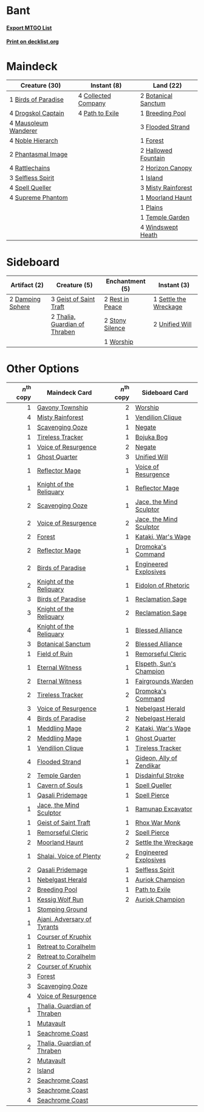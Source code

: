 # Bant

#### [Export MTGO List](../collection/Bant/Bant.txt)
#### [Print on decklist.org](http://decklist.org/?deckmain=1%09Birds%20of%20Paradise%0A2%09Botanical%20Sanctum%0A1%09Breeding%20Pool%0A4%09Collected%20Company%0A4%09Drogskol%20Captain%0A3%09Flooded%20Strand%0A1%09Forest%0A2%09Hallowed%20Fountain%0A2%09Horizon%20Canopy%0A1%09Island%0A4%09Mausoleum%20Wanderer%0A3%09Misty%20Rainforest%0A1%09Moorland%20Haunt%0A4%09Noble%20Hierarch%0A4%09Path%20to%20Exile%0A2%09Phantasmal%20Image%0A1%09Plains%0A4%09Rattlechains%0A3%09Selfless%20Spirit%0A4%09Spell%20Queller%0A4%09Supreme%20Phantom%0A1%09Temple%20Garden%0A4%09Windswept%20Heath&deckside=2%09Damping%20Sphere%0A3%09Geist%20of%20Saint%20Traft%0A2%09Rest%20in%20Peace%0A1%09Settle%20the%20Wreckage%0A2%09Stony%20Silence%0A2%09Thalia,%20Guardian%20of%20Thraben%0A2%09Unified%20Will%0A1%09Worship)
# Maindeck

|                                         Creature (30)                                         |                                         Instant (8)                                          |                                          Land (22)                                           |
|-----------------------------------------------------------------------------------------------|----------------------------------------------------------------------------------------------|----------------------------------------------------------------------------------------------|
|1 [Birds of Paradise](http://gatherer.wizards.com/Pages/Card/Details.aspx?multiverseid=416933) |4 [Collected Company](http://gatherer.wizards.com/Pages/Card/Details.aspx?multiverseid=394519)|2 [Botanical Sanctum](http://gatherer.wizards.com/Pages/Card/Details.aspx?multiverseid=417817)|
|4 [Drogskol Captain](http://gatherer.wizards.com/Pages/Card/Details.aspx?multiverseid=244773)  |4 [Path to Exile](http://gatherer.wizards.com/Pages/Card/Details.aspx?multiverseid=370408)    |1 [Breeding Pool](http://gatherer.wizards.com/Pages/Card/Details.aspx?multiverseid=405095)    |
|4 [Mausoleum Wanderer](http://gatherer.wizards.com/Pages/Card/Details.aspx?multiverseid=414364)|                                                                                              |3 [Flooded Strand](http://gatherer.wizards.com/Pages/Card/Details.aspx?multiverseid=405098)   |
|4 [Noble Hierarch](http://gatherer.wizards.com/Pages/Card/Details.aspx?multiverseid=397709)    |                                                                                              |1 [Forest](http://gatherer.wizards.com/Pages/Card/Details.aspx?multiverseid=439605)           |
|2 [Phantasmal Image](http://gatherer.wizards.com/Pages/Card/Details.aspx?multiverseid=425871)  |                                                                                              |2 [Hallowed Fountain](http://gatherer.wizards.com/Pages/Card/Details.aspx?multiverseid=405100)|
|4 [Rattlechains](http://gatherer.wizards.com/Pages/Card/Details.aspx?multiverseid=409824)      |                                                                                              |2 [Horizon Canopy](http://gatherer.wizards.com/Pages/Card/Details.aspx?multiverseid=438806)   |
|3 [Selfless Spirit](http://gatherer.wizards.com/Pages/Card/Details.aspx?multiverseid=414332)   |                                                                                              |1 [Island](http://gatherer.wizards.com/Pages/Card/Details.aspx?multiverseid=439602)           |
|4 [Spell Queller](http://gatherer.wizards.com/Pages/Card/Details.aspx?multiverseid=414494)     |                                                                                              |3 [Misty Rainforest](http://gatherer.wizards.com/Pages/Card/Details.aspx?multiverseid=426065) |
|4 [Supreme Phantom](http://gatherer.wizards.com/Pages/Card/Details.aspx?multiverseid=447212)   |                                                                                              |1 [Moorland Haunt](http://gatherer.wizards.com/Pages/Card/Details.aspx?multiverseid=233239)   |
|                                                                                               |                                                                                              |1 [Plains](http://gatherer.wizards.com/Pages/Card/Details.aspx?multiverseid=439601)           |
|                                                                                               |                                                                                              |1 [Temple Garden](http://gatherer.wizards.com/Pages/Card/Details.aspx?multiverseid=405112)    |
|                                                                                               |                                                                                              |4 [Windswept Heath](http://gatherer.wizards.com/Pages/Card/Details.aspx?multiverseid=405115)  |


# Sideboard

|                                       Artifact (2)                                        |                                              Creature (5)                                              |                                     Enchantment (5)                                      |                                          Instant (3)                                           |
|-------------------------------------------------------------------------------------------|--------------------------------------------------------------------------------------------------------|------------------------------------------------------------------------------------------|------------------------------------------------------------------------------------------------|
|2 [Damping Sphere](http://gatherer.wizards.com/Pages/Card/Details.aspx?multiverseid=443101)|3 [Geist of Saint Traft](http://gatherer.wizards.com/Pages/Card/Details.aspx?multiverseid=409577)       |2 [Rest in Peace](http://gatherer.wizards.com/Pages/Card/Details.aspx?multiverseid=442021)|1 [Settle the Wreckage](http://gatherer.wizards.com/Pages/Card/Details.aspx?multiverseid=435186)|
|                                                                                           |2 [Thalia, Guardian of Thraben](http://gatherer.wizards.com/Pages/Card/Details.aspx?multiverseid=442025)|2 [Stony Silence](http://gatherer.wizards.com/Pages/Card/Details.aspx?multiverseid=425850)|2 [Unified Will](http://gatherer.wizards.com/Pages/Card/Details.aspx?multiverseid=193456)       |
|                                                                                           |                                                                                                        |1 [Worship](http://gatherer.wizards.com/Pages/Card/Details.aspx?multiverseid=429865)      |                                                                                                |


# Other Options

|*n*<sup>th</sup> copy|                                            Maindeck Card                                             |*n*<sup>th</sup> copy|                                          Sideboard Card                                           |
|--------------------:|------------------------------------------------------------------------------------------------------|--------------------:|---------------------------------------------------------------------------------------------------|
|                    1|[Gavony Township](http://gatherer.wizards.com/Pages/Card/Details.aspx?multiverseid=233242)            |                    2|[Worship](http://gatherer.wizards.com/Pages/Card/Details.aspx?multiverseid=429865)                 |
|                    4|[Misty Rainforest](http://gatherer.wizards.com/Pages/Card/Details.aspx?multiverseid=426065)           |                    1|[Vendilion Clique](http://gatherer.wizards.com/Pages/Card/Details.aspx?multiverseid=370390)        |
|                    1|[Scavenging Ooze](http://gatherer.wizards.com/Pages/Card/Details.aspx?multiverseid=425959)            |                    1|[Negate](http://gatherer.wizards.com/Pages/Card/Details.aspx?multiverseid=447135)                  |
|                    1|[Tireless Tracker](http://gatherer.wizards.com/Pages/Card/Details.aspx?multiverseid=409997)           |                    1|[Bojuka Bog](http://gatherer.wizards.com/Pages/Card/Details.aspx?multiverseid=247536)              |
|                    1|[Voice of Resurgence](http://gatherer.wizards.com/Pages/Card/Details.aspx?multiverseid=426025)        |                    2|[Negate](http://gatherer.wizards.com/Pages/Card/Details.aspx?multiverseid=447135)                  |
|                    1|[Ghost Quarter](http://gatherer.wizards.com/Pages/Card/Details.aspx?multiverseid=430470)              |                    3|[Unified Will](http://gatherer.wizards.com/Pages/Card/Details.aspx?multiverseid=193456)            |
|                    1|[Reflector Mage](http://gatherer.wizards.com/Pages/Card/Details.aspx?multiverseid=407667)             |                    1|[Voice of Resurgence](http://gatherer.wizards.com/Pages/Card/Details.aspx?multiverseid=426025)     |
|                    1|[Knight of the Reliquary](http://gatherer.wizards.com/Pages/Card/Details.aspx?multiverseid=370379)    |                    1|[Reflector Mage](http://gatherer.wizards.com/Pages/Card/Details.aspx?multiverseid=407667)          |
|                    2|[Scavenging Ooze](http://gatherer.wizards.com/Pages/Card/Details.aspx?multiverseid=425959)            |                    1|[Jace, the Mind Sculptor](http://gatherer.wizards.com/Pages/Card/Details.aspx?multiverseid=382979) |
|                    2|[Voice of Resurgence](http://gatherer.wizards.com/Pages/Card/Details.aspx?multiverseid=426025)        |                    2|[Jace, the Mind Sculptor](http://gatherer.wizards.com/Pages/Card/Details.aspx?multiverseid=382979) |
|                    2|[Forest](http://gatherer.wizards.com/Pages/Card/Details.aspx?multiverseid=439605)                     |                    1|[Kataki, War's Wage](http://gatherer.wizards.com/Pages/Card/Details.aspx?multiverseid=370414)      |
|                    2|[Reflector Mage](http://gatherer.wizards.com/Pages/Card/Details.aspx?multiverseid=407667)             |                    1|[Dromoka's Command](http://gatherer.wizards.com/Pages/Card/Details.aspx?multiverseid=394558)       |
|                    2|[Birds of Paradise](http://gatherer.wizards.com/Pages/Card/Details.aspx?multiverseid=416933)          |                    1|[Engineered Explosives](http://gatherer.wizards.com/Pages/Card/Details.aspx?multiverseid=370549)   |
|                    2|[Knight of the Reliquary](http://gatherer.wizards.com/Pages/Card/Details.aspx?multiverseid=370379)    |                    1|[Eidolon of Rhetoric](http://gatherer.wizards.com/Pages/Card/Details.aspx?multiverseid=380409)     |
|                    3|[Birds of Paradise](http://gatherer.wizards.com/Pages/Card/Details.aspx?multiverseid=416933)          |                    1|[Reclamation Sage](http://gatherer.wizards.com/Pages/Card/Details.aspx?multiverseid=430359)        |
|                    3|[Knight of the Reliquary](http://gatherer.wizards.com/Pages/Card/Details.aspx?multiverseid=370379)    |                    2|[Reclamation Sage](http://gatherer.wizards.com/Pages/Card/Details.aspx?multiverseid=430359)        |
|                    4|[Knight of the Reliquary](http://gatherer.wizards.com/Pages/Card/Details.aspx?multiverseid=370379)    |                    1|[Blessed Alliance](http://gatherer.wizards.com/Pages/Card/Details.aspx?multiverseid=414302)        |
|                    3|[Botanical Sanctum](http://gatherer.wizards.com/Pages/Card/Details.aspx?multiverseid=417817)          |                    2|[Blessed Alliance](http://gatherer.wizards.com/Pages/Card/Details.aspx?multiverseid=414302)        |
|                    1|[Field of Ruin](http://gatherer.wizards.com/Pages/Card/Details.aspx?multiverseid=435415)              |                    1|[Remorseful Cleric](http://gatherer.wizards.com/Pages/Card/Details.aspx?multiverseid=447169)       |
|                    1|[Eternal Witness](http://gatherer.wizards.com/Pages/Card/Details.aspx?multiverseid=370427)            |                    1|[Elspeth, Sun's Champion](http://gatherer.wizards.com/Pages/Card/Details.aspx?multiverseid=394361) |
|                    2|[Eternal Witness](http://gatherer.wizards.com/Pages/Card/Details.aspx?multiverseid=370427)            |                    1|[Fairgrounds Warden](http://gatherer.wizards.com/Pages/Card/Details.aspx?multiverseid=417586)      |
|                    2|[Tireless Tracker](http://gatherer.wizards.com/Pages/Card/Details.aspx?multiverseid=409997)           |                    2|[Dromoka's Command](http://gatherer.wizards.com/Pages/Card/Details.aspx?multiverseid=394558)       |
|                    3|[Voice of Resurgence](http://gatherer.wizards.com/Pages/Card/Details.aspx?multiverseid=426025)        |                    1|[Nebelgast Herald](http://gatherer.wizards.com/Pages/Card/Details.aspx?multiverseid=414366)        |
|                    4|[Birds of Paradise](http://gatherer.wizards.com/Pages/Card/Details.aspx?multiverseid=416933)          |                    2|[Nebelgast Herald](http://gatherer.wizards.com/Pages/Card/Details.aspx?multiverseid=414366)        |
|                    1|[Meddling Mage](http://gatherer.wizards.com/Pages/Card/Details.aspx?multiverseid=26591)               |                    2|[Kataki, War's Wage](http://gatherer.wizards.com/Pages/Card/Details.aspx?multiverseid=370414)      |
|                    2|[Meddling Mage](http://gatherer.wizards.com/Pages/Card/Details.aspx?multiverseid=26591)               |                    1|[Ghost Quarter](http://gatherer.wizards.com/Pages/Card/Details.aspx?multiverseid=430470)           |
|                    1|[Vendilion Clique](http://gatherer.wizards.com/Pages/Card/Details.aspx?multiverseid=370390)           |                    1|[Tireless Tracker](http://gatherer.wizards.com/Pages/Card/Details.aspx?multiverseid=409997)        |
|                    4|[Flooded Strand](http://gatherer.wizards.com/Pages/Card/Details.aspx?multiverseid=405098)             |                    1|[Gideon, Ally of Zendikar](http://gatherer.wizards.com/Pages/Card/Details.aspx?multiverseid=401897)|
|                    2|[Temple Garden](http://gatherer.wizards.com/Pages/Card/Details.aspx?multiverseid=405112)              |                    1|[Disdainful Stroke](http://gatherer.wizards.com/Pages/Card/Details.aspx?multiverseid=446776)       |
|                    1|[Cavern of Souls](http://gatherer.wizards.com/Pages/Card/Details.aspx?multiverseid=426057)            |                    1|[Spell Queller](http://gatherer.wizards.com/Pages/Card/Details.aspx?multiverseid=414494)           |
|                    1|[Qasali Pridemage](http://gatherer.wizards.com/Pages/Card/Details.aspx?multiverseid=249405)           |                    1|[Spell Pierce](http://gatherer.wizards.com/Pages/Card/Details.aspx?multiverseid=425876)            |
|                    1|[Jace, the Mind Sculptor](http://gatherer.wizards.com/Pages/Card/Details.aspx?multiverseid=382979)    |                    1|[Ramunap Excavator](http://gatherer.wizards.com/Pages/Card/Details.aspx?multiverseid=430818)       |
|                    1|[Geist of Saint Traft](http://gatherer.wizards.com/Pages/Card/Details.aspx?multiverseid=409577)       |                    1|[Rhox War Monk](http://gatherer.wizards.com/Pages/Card/Details.aspx?multiverseid=426005)           |
|                    1|[Remorseful Cleric](http://gatherer.wizards.com/Pages/Card/Details.aspx?multiverseid=447169)          |                    2|[Spell Pierce](http://gatherer.wizards.com/Pages/Card/Details.aspx?multiverseid=425876)            |
|                    2|[Moorland Haunt](http://gatherer.wizards.com/Pages/Card/Details.aspx?multiverseid=233239)             |                    2|[Settle the Wreckage](http://gatherer.wizards.com/Pages/Card/Details.aspx?multiverseid=435186)     |
|                    1|[Shalai, Voice of Plenty](http://gatherer.wizards.com/Pages/Card/Details.aspx?multiverseid=442923)    |                    2|[Engineered Explosives](http://gatherer.wizards.com/Pages/Card/Details.aspx?multiverseid=370549)   |
|                    2|[Qasali Pridemage](http://gatherer.wizards.com/Pages/Card/Details.aspx?multiverseid=249405)           |                    1|[Selfless Spirit](http://gatherer.wizards.com/Pages/Card/Details.aspx?multiverseid=414332)         |
|                    1|[Nebelgast Herald](http://gatherer.wizards.com/Pages/Card/Details.aspx?multiverseid=414366)           |                    1|[Auriok Champion](http://gatherer.wizards.com/Pages/Card/Details.aspx?multiverseid=438575)         |
|                    2|[Breeding Pool](http://gatherer.wizards.com/Pages/Card/Details.aspx?multiverseid=405095)              |                    1|[Path to Exile](http://gatherer.wizards.com/Pages/Card/Details.aspx?multiverseid=370408)           |
|                    1|[Kessig Wolf Run](http://gatherer.wizards.com/Pages/Card/Details.aspx?multiverseid=373323)            |                    2|[Auriok Champion](http://gatherer.wizards.com/Pages/Card/Details.aspx?multiverseid=438575)         |
|                    1|[Stomping Ground](http://gatherer.wizards.com/Pages/Card/Details.aspx?multiverseid=405110)            |                     |                                                                                                   |
|                    1|[Ajani, Adversary of Tyrants](http://gatherer.wizards.com/Pages/Card/Details.aspx?multiverseid=447139)|                     |                                                                                                   |
|                    1|[Courser of Kruphix](http://gatherer.wizards.com/Pages/Card/Details.aspx?multiverseid=442153)         |                     |                                                                                                   |
|                    1|[Retreat to Coralhelm](http://gatherer.wizards.com/Pages/Card/Details.aspx?multiverseid=402006)       |                     |                                                                                                   |
|                    2|[Retreat to Coralhelm](http://gatherer.wizards.com/Pages/Card/Details.aspx?multiverseid=402006)       |                     |                                                                                                   |
|                    2|[Courser of Kruphix](http://gatherer.wizards.com/Pages/Card/Details.aspx?multiverseid=442153)         |                     |                                                                                                   |
|                    3|[Forest](http://gatherer.wizards.com/Pages/Card/Details.aspx?multiverseid=439605)                     |                     |                                                                                                   |
|                    3|[Scavenging Ooze](http://gatherer.wizards.com/Pages/Card/Details.aspx?multiverseid=425959)            |                     |                                                                                                   |
|                    4|[Voice of Resurgence](http://gatherer.wizards.com/Pages/Card/Details.aspx?multiverseid=426025)        |                     |                                                                                                   |
|                    1|[Thalia, Guardian of Thraben](http://gatherer.wizards.com/Pages/Card/Details.aspx?multiverseid=442025)|                     |                                                                                                   |
|                    1|[Mutavault](http://gatherer.wizards.com/Pages/Card/Details.aspx?multiverseid=152724)                  |                     |                                                                                                   |
|                    1|[Seachrome Coast](http://gatherer.wizards.com/Pages/Card/Details.aspx?multiverseid=209399)            |                     |                                                                                                   |
|                    2|[Thalia, Guardian of Thraben](http://gatherer.wizards.com/Pages/Card/Details.aspx?multiverseid=442025)|                     |                                                                                                   |
|                    2|[Mutavault](http://gatherer.wizards.com/Pages/Card/Details.aspx?multiverseid=152724)                  |                     |                                                                                                   |
|                    2|[Island](http://gatherer.wizards.com/Pages/Card/Details.aspx?multiverseid=439602)                     |                     |                                                                                                   |
|                    2|[Seachrome Coast](http://gatherer.wizards.com/Pages/Card/Details.aspx?multiverseid=209399)            |                     |                                                                                                   |
|                    3|[Seachrome Coast](http://gatherer.wizards.com/Pages/Card/Details.aspx?multiverseid=209399)            |                     |                                                                                                   |
|                    4|[Seachrome Coast](http://gatherer.wizards.com/Pages/Card/Details.aspx?multiverseid=209399)            |                     |                                                                                                   |

